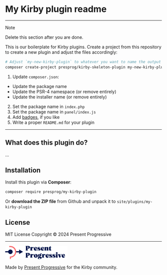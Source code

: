 # My Kirby plugin readme

----

> [!NOTE]
> Delete this section after you are done.

This is our boilerplate for Kirby plugins. Create a project from this repository to create a new plugin and adjust the files accordingly:

```bash
# Adjust `my-new-kirby-plugin` to whatever you want to name the output folder
composer create-project presprog/kirby-skeleton-plugin my-new-kirby-plugin
```
1. Update `composer.json`:
* Update the package name
* Update the PSR-4 namespace (or remove entirely)
*  Update the installer name (or remove entirely)
2. Set the package name in `index.php`
3. Set the package name in `panel/index.js`
4. Add [badges](https://poser.pugx.org/), if you like
5. Write a proper `README.md` for your plugin

----

## What does this plugin do?

…

## Installation

Install this plugin via **Composer**:

```bash
composer require presprog/my-kirby-plugin
```

Or **download the ZIP file** from Github and unpack it to `site/plugins/my-kirby-plugin`

## License

MIT License Copyright © 2024 Present Progressive

----

<img src="/logo.svg?raw=true" width="200" height="43">

Made by [Present Progressive](https://www.presentprogressive.de) for the Kirby community.
